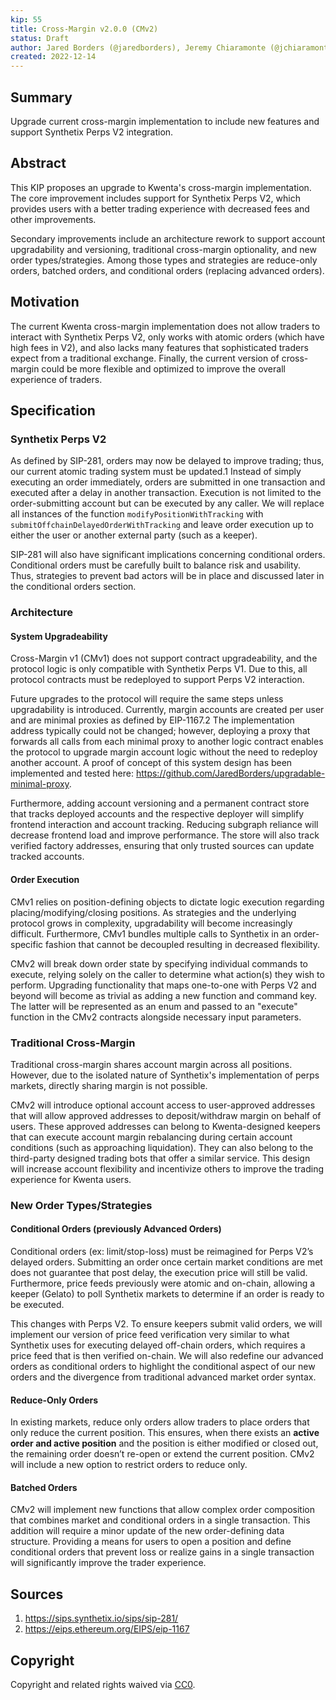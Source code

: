 ```yaml
---
kip: 55
title: Cross-Margin v2.0.0 (CMv2)
status: Draft
author: Jared Borders (@jaredborders), Jeremy Chiaramonte (@jchiaramonte7)
created: 2022-12-14
---
```


## Summary

Upgrade current cross-margin implementation to include new features and support Synthetix Perps V2 integration. 

## Abstract

This KIP proposes an upgrade to Kwenta's cross-margin implementation. The core improvement includes support for Synthetix Perps V2, which provides users with a better trading experience with decreased fees and other improvements.

Secondary improvements include an architecture rework to support account upgradability and versioning, traditional cross-margin optionality, and new order types/strategies. Among those types and strategies are reduce-only orders, batched orders, and conditional orders (replacing advanced orders).

## Motivation

The current Kwenta cross-margin implementation does not allow traders to interact with Synthetix Perps V2, only works with atomic orders (which have high fees in V2), and also lacks many features that sophisticated traders expect from a traditional exchange. Finally, the current version of cross-margin could be more flexible and optimized to improve the overall experience of traders.

## Specification

### Synthetix Perps V2

As defined by SIP-281, orders may now be delayed to improve trading; thus, our current atomic trading system must be updated.1 Instead of simply executing an order immediately, orders are submitted in one transaction and executed after a delay in another transaction. Execution is not limited to the order-submitting account but can be executed by any caller. We will replace all instances of the function `modifyPositionWithTracking` with `submitOffchainDelayedOrderWithTracking` and leave order execution up to either the user or another external party (such as a keeper).

SIP-281 will also have significant implications concerning conditional orders. Conditional orders must be carefully built to balance risk and usability. Thus, strategies to prevent bad actors will be in place and discussed later in the conditional orders section.

### Architecture

#### System Upgradeability

Cross-Margin v1 (CMv1) does not support contract upgradeability, and the protocol logic is only compatible with Synthetix Perps V1. Due to this, all protocol contracts must be redeployed to support Perps V2 interaction.

Future upgrades to the protocol will require the same steps unless upgradability is introduced. Currently, margin accounts are created per user and are minimal proxies as defined by EIP-1167.2 The implementation address typically could not be changed; however, deploying a proxy that forwards all calls from each minimal proxy to another logic contract enables the protocol to upgrade margin account logic without the need to redeploy another account. A proof of concept of this system design has been implemented and tested here: https://github.com/JaredBorders/upgradable-minimal-proxy.

Furthermore, adding account versioning and a permanent contract store that tracks deployed accounts and the respective deployer will simplify frontend interaction and account tracking. Reducing subgraph reliance will decrease frontend load and improve performance. The store will also track verified factory addresses, ensuring that only trusted sources can update tracked accounts.

#### Order Execution

CMv1 relies on position-defining objects to dictate logic execution regarding placing/modifying/closing positions. As strategies and the underlying protocol grows in complexity, upgradability will become increasingly difficult. Furthermore, CMv1 bundles multiple calls to Synthetix in an order-specific fashion that cannot be decoupled resulting in decreased flexibility.

CMv2 will break down order state by specifying individual commands to execute, relying solely on the caller to determine what action(s) they wish to perform. Upgrading functionality that maps one-to-one with Perps V2 and beyond will become as trivial as adding a new function and command key. The latter will be represented as an enum and passed to an "execute" function in the CMv2 contracts alongside necessary input parameters.

### Traditional Cross-Margin

Traditional cross-margin shares account margin across all positions. However, due to the isolated nature of Synthetix's implementation of perps markets, directly sharing margin is not possible. 

CMv2 will introduce optional account access to user-approved addresses that will allow approved addresses to deposit/withdraw margin on behalf of users. These approved addresses can belong to Kwenta-designed keepers that can execute account margin rebalancing during certain account conditions (such as approaching liquidation). They can also belong to the third-party designed trading bots that offer a similar service. This design will increase account flexibility and incentivize others to improve the trading experience for Kwenta users.

### New Order Types/Strategies

#### Conditional Orders (previously Advanced Orders)

Conditional orders (ex: limit/stop-loss) must be reimagined for Perps V2’s delayed orders. Submitting an order once certain market conditions are met does not guarantee that post delay, the execution price will still be valid. Furthermore, price feeds previously were atomic and on-chain, allowing a keeper (Gelato) to poll Synthetix markets to determine if an order is ready to be executed. 

This changes with Perps V2. To ensure keepers submit valid orders, we will implement our version of price feed verification very similar to what Synthetix uses for executing delayed off-chain orders, which requires a price feed that is then verified on-chain. We will also redefine our advanced orders as conditional orders to highlight the conditional aspect of our new orders and the divergence from traditional advanced market order syntax.

#### Reduce-Only Orders

In existing markets, reduce only orders allow traders to place orders that only reduce the current position. This ensures, when there exists an **active order and active position** and the position is either modified or closed out, the remaining order doesn’t re-open or extend the current position. CMv2 will include a new option to restrict orders to reduce only.

#### Batched Orders

CMv2 will implement new functions that allow complex order composition that combines market and conditional orders in a single transaction. This addition will require a minor update of the new order-defining data structure. Providing a means for users to open a position and define conditional orders that prevent loss or realize gains in a single transaction will significantly improve the trader experience.

## Sources

1. https://sips.synthetix.io/sips/sip-281/
2. https://eips.ethereum.org/EIPS/eip-1167

## Copyright

Copyright and related rights waived via [CC0](https://creativecommons.org/publicdomain/zero/1.0/).
